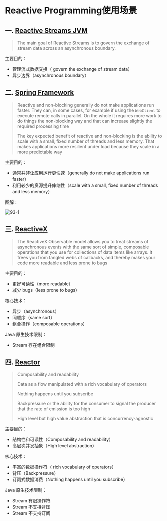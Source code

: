 # Reactive Programming使用场景

## 一. [Reactive Streams JVM](https://github.com/reactive-streams/reactive-streams-jvm)
> The main goal of Reactive Streams is to govern the exchange of stream data across an asynchronous boundary.

主要目的：
* 管理流式数据交换（ govern the exchange of stream data）
* 异步边界（asynchronous boundary）

## 二. [Spring Framework](https://docs.spring.io/spring/docs/5.0.7.RELEASE/spring-framework-reference/web-reactive.html#webflux-performance)
> Reactive and non-blocking generally do not make applications run faster. They can, in some cases, for example if using the `WebClient` to execute remote calls in parallel. On the whole it requires more work to do things the non-blocking way and that can increase slightly the required processing time
>
> The key expected benefit of reactive and non-blocking is the ability to scale with a small, fixed number of threads and less memory. That makes applications more resilient under load because they scale in a more predictable way

主要目的：
* 通常并非让应用运行更快速（generally do not make applications run faster）
* 利用较少的资源提升伸缩性（scale with a small, fixed number of threads and less memory）

图解：

![93-1](https://s2.ax1x.com/2020/01/15/lO5BTA.md.png)

## 三. [ReactiveX](http://reactivex.io/intro.html)
> The ReactiveX Observable model allows you to treat streams of asynchronous events with the same sort of simple, composable operations that you use for collections of data items like arrays. It frees you from tangled webs of callbacks, and thereby makes your code more readable and less prone to bugs

主要目的：
* 更好可读性（more readable）
* 减少 bugs（less prone to bugs）

核心技术：
* 异步（asynchronous）
* 同顺序（same sort）
* 组合操作（composable operations）

Java 原生技术限制：
* Stream 存在组合限制

## 四. [Reactor](http://projectreactor.io/docs/core/release/reference/#intro-reactive)
> Composability and readability
>
> Data as a flow manipulated with a rich vocabulary of operators
>
> Nothing happens until you subscribe
> 
> Backpressure or the ability for the consumer to signal the producer that the rate of emission is too high
> 
> High level but high value abstraction that is concurrency-agnostic

主要目的：
* 结构性和可读性（Composability and readability）
* 高层次并发抽象（High level abstraction）

核心技术：
* 丰富的数据操作符（ rich vocabulary of operators）
* 背压（Backpressure）
* 订阅式数据消费（Nothing happens until you subscribe）

Java 原生技术限制：
* Stream 有限操作符
* Stream 不支持背压
* Stream 不支持订阅






<comment/>
<ad/>